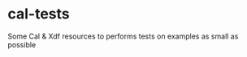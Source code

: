 cal-tests
=========

Some Cal &amp; Xdf resources to performs tests on examples as small as possible
